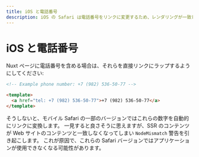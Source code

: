 ```yaml
---
title: iOS と電話番号
description: iOS の Safari は電話番号をリンクに変更するため、レンダリングが一致しなくなる可能性があります
---
```


# iOS と電話番号

Nuxt ページに電話番号を含める場合は、それらを直接リンクにラップするようにしてください:

```html
<!-- Example phone number: +7 (982) 536-50-77 -->

<template>
  <a href="tel: +7 (982) 536-50-77">+7 (982) 536-50-77</a>
</template>

```

そうしないと、モバイル Safari の一部のバージョンではこれらの数字を自動的にリンクに変換します。
一見すると良さそうに思えますが、SSR のコンテンツが Web サイトのコンテンツと一致しなくなってしまい `NodeMismatch` 警告を引き起こします。
これが原因で、これらの Safari バージョンではアプリケーションが使用できなくなる可能性があります。
